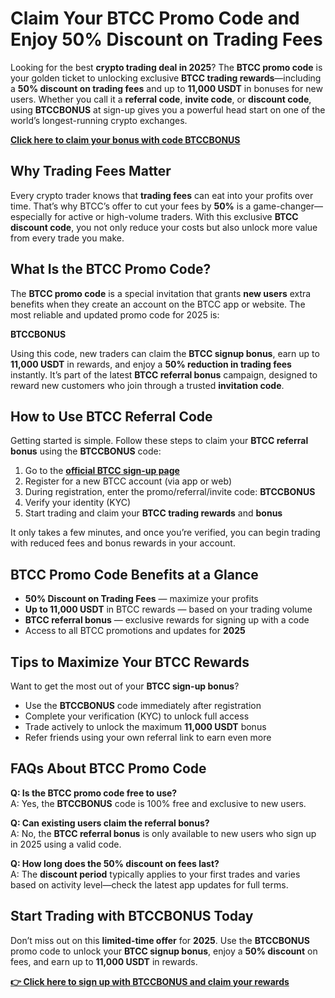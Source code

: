 <h1>Claim Your BTCC Promo Code and Enjoy 50% Discount on Trading Fees</h1>

<p>Looking for the best <strong>crypto trading deal in 2025</strong>? The <strong>BTCC promo code</strong> is your golden ticket to unlocking exclusive <strong>BTCC trading rewards</strong>—including a <strong>50% discount on trading fees</strong> and up to <strong>11,000 USDT</strong> in bonuses for new users. Whether you call it a <strong>referral code</strong>, <strong>invite code</strong>, or <strong>discount code</strong>, using <strong>BTCCBONUS</strong> at sign-up gives you a powerful head start on one of the world’s longest-running crypto exchanges.</p>
<p><a href="https://partner.btcc.com/us/c/BTCCBONUS/9303" target="_blank"><strong>Click here to claim your bonus with code BTCCBONUS</strong></a></p>
<img src="https://images.mirror-media.xyz/publication-images/bmYz_xYU4kHLnV7ZYCPcQ.png?height=960&amp;width=1920" decoding="async" data-nimg="fill" class="css-xah9so" style="position:absolute;top:0;left:0;bottom:0;right:0;box-sizing:border-box;padding:0;border:none;margin:auto;display:block;width:0;height:0;min-width:100%;max-width:100%;min-height:100%;max-height:100%">
<h2>Why Trading Fees Matter</h2>
<p>Every crypto trader knows that <strong>trading fees</strong> can eat into your profits over time. That’s why BTCC’s offer to cut your fees by <strong>50%</strong> is a game-changer—especially for active or high-volume traders. With this exclusive <strong>BTCC discount code</strong>, you not only reduce your costs but also unlock more value from every trade you make.</p>

<h2>What Is the BTCC Promo Code?</h2>
<p>The <strong>BTCC promo code</strong> is a special invitation that grants <strong>new users</strong> extra benefits when they create an account on the BTCC app or website. The most reliable and updated promo code for 2025 is:</p>

<p><strong>BTCCBONUS</strong></p>

<p>Using this code, new traders can claim the <strong>BTCC signup bonus</strong>, earn up to <strong>11,000 USDT</strong> in rewards, and enjoy a <strong>50% reduction in trading fees</strong> instantly. It’s part of the latest <strong>BTCC referral bonus</strong> campaign, designed to reward new customers who join through a trusted <strong>invitation code</strong>.</p>

<h2>How to Use BTCC Referral Code</h2>
<p>Getting started is simple. Follow these steps to claim your <strong>BTCC referral bonus</strong> using the <strong>BTCCBONUS</strong> code:</p>

<ol>
  <li>Go to the <a href="https://partner.btcc.com/us/c/BTCCBONUS/9303" target="_blank"><strong>official BTCC sign-up page</strong></a></li>
  <li>Register for a new BTCC account (via app or web)</li>
  <li>During registration, enter the promo/referral/invite code: <strong>BTCCBONUS</strong></li>
  <li>Verify your identity (KYC)</li>
  <li>Start trading and claim your <strong>BTCC trading rewards</strong> and <strong>bonus</strong></li>
</ol>

<p>It only takes a few minutes, and once you’re verified, you can begin trading with reduced fees and bonus rewards in your account.</p>

<h2>BTCC Promo Code Benefits at a Glance</h2>
<ul>
  <li><strong>50% Discount on Trading Fees</strong> — maximize your profits</li>
  <li><strong>Up to 11,000 USDT</strong> in BTCC rewards — based on your trading volume</li>
  <li><strong>BTCC referral bonus</strong> — exclusive rewards for signing up with a code</li>
  <li>Access to all BTCC promotions and updates for <strong>2025</strong></li>
</ul>

<h2>Tips to Maximize Your BTCC Rewards</h2>
<p>Want to get the most out of your <strong>BTCC sign-up bonus</strong>?</p>
<ul>
  <li>Use the <strong>BTCCBONUS</strong> code immediately after registration</li>
  <li>Complete your verification (KYC) to unlock full access</li>
  <li>Trade actively to unlock the maximum <strong>11,000 USDT</strong> bonus</li>
  <li>Refer friends using your own referral link to earn even more</li>
</ul>

<h2>FAQs About BTCC Promo Code</h2>
<p><strong>Q: Is the BTCC promo code free to use?</strong><br>
A: Yes, the <strong>BTCCBONUS</strong> code is 100% free and exclusive to new users.</p>

<p><strong>Q: Can existing users claim the referral bonus?</strong><br>
A: No, the <strong>BTCC referral bonus</strong> is only available to new users who sign up in 2025 using a valid code.</p>

<p><strong>Q: How long does the 50% discount on fees last?</strong><br>
A: The <strong>discount period</strong> typically applies to your first trades and varies based on activity level—check the latest app updates for full terms.</p>

<h2>Start Trading with BTCCBONUS Today</h2>
<p>Don’t miss out on this <strong>limited-time offer</strong> for <strong>2025</strong>. Use the <strong>BTCCBONUS</strong> promo code to unlock your <strong>BTCC signup bonus</strong>, enjoy a <strong>50% discount</strong> on fees, and earn up to <strong>11,000 USDT</strong> in rewards.</p>

<p><a href="https://partner.btcc.com/us/c/BTCCBONUS/9303" target="_blank"><strong>👉 Click here to sign up with BTCCBONUS and claim your rewards</strong></a></p>
